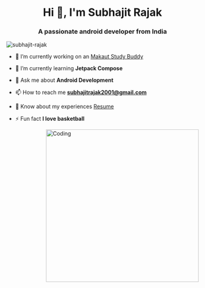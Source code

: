 <h1 align="center">Hi 👋, I'm Subhajit Rajak</h1>
<h3 align="center">A passionate android developer from India</h3>

<p align="left"> <img src="https://komarev.com/ghpvc/?username=subhajit-rajak&label=Profile%20views&color=0e75b6&style=flat" alt="subhajit-rajak" /> </p>


- 🔭 I’m currently working on an [Makaut Study Buddy](https://github.com/subhajit-rajak/makaut-study-buddy)

- 🌱 I’m currently learning **Jetpack Compose**

- 💬 Ask me about **Android Development**

- 📫 How to reach me **subhajitrajak2001@gmail.com**

- 📄 Know about my experiences [Resume](https://drive.google.com/file/d/1Onc9dqCDbRnfzEgQH2DCJLMuzE7plgwO/view?usp=drive_link)

- ⚡ Fun fact **I love basketball**

<img align="right" alt="Coding" width="400" src="https://leetcard.jacoblin.cool/subhajitrajak?ext=heatmap&theme=light">
